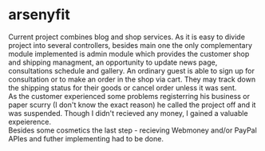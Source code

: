 # arsenyfit
Current project combines blog and shop services. As it is easy to divide project into several controllers, besides main one the only complementary module  implemented is admin module which provides the customer shop and shipping managment, an opportunity to update news page, consultations schedule and gallery. An ordinary guest is able to sign up for consultation or to make an order in the shop via cart. They may track down the shipping status for their goods or cancel order unless it was sent.<br/>
As the customer experienced some problems registerring his business or paper scurry (I don't know the exact reason) he called the project off and it was suspended. Though I didn't recieved any money, I gained a valuable expeierence. <br/>
Besides some cosmetics the last step - recieving Webmoney and/or PayPal APIes and futher implementing had to be done.
